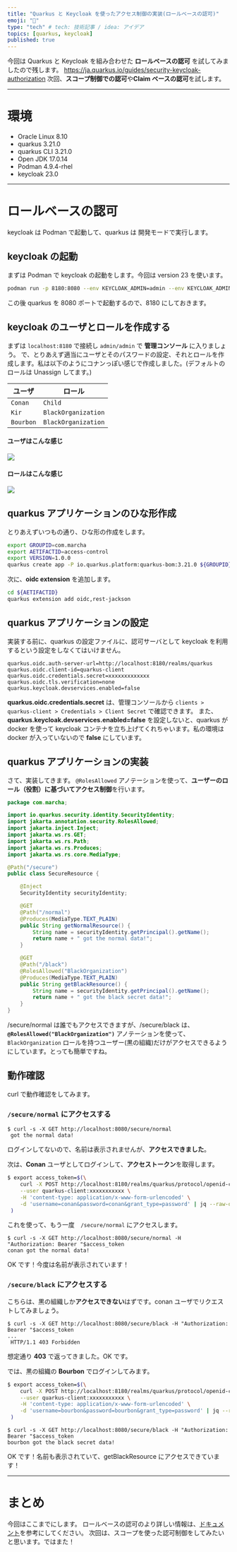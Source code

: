 ```yaml
---
title: "Quarkus と Keycloak を使ったアクセス制御の実装(ロールベースの認可)"
emoji: "💨"
type: "tech" # tech: 技術記事 / idea: アイデア
topics: [quarkus, keycloak]
published: true
---
```


今回は Quarkus と Keycloak を組み合わせた **ロールベースの認可** を試してみましたので残します。
https://ja.quarkus.io/guides/security-keycloak-authorization
次回、**スコープ制御での認可**や**Claim ベースの認可**を試します。

---

# 環境
- Oracle Linux 8.10
- quarkus 3.21.0
- quarkus CLI 3.21.0
- Open JDK 17.0.14
- Podman 4.9.4-rhel
- keycloak 23.0
---

# ロールベースの認可
keycloak は Podman で起動して、quarkus は 開発モードで実行します。

## keycloak の起動
まずは Podman で keycloak の起動をします。今回は version 23 を使います。
```bash
podman run -p 8180:8080 --env KEYCLOAK_ADMIN=admin --env KEYCLOAK_ADMIN_PASSWORD=admin quay.io/keycloak/keycloak:23.0 start-dev
```
この後 quarkus を 8080 ポートで起動するので、8180 にしておきます。


## keycloak のユーザとロールを作成する

まずは `localhost:8180` で接続し `admin/admin` で **管理コンソール** に入りましょう。
で、とりあえず適当にユーザとそのパスワードの設定、それとロールを作成します。私は以下のようにコナンっぽい感じで作成しました。(デフォルトのロールは Unassign してます。)

| ユーザ   | ロール              |   
|----------|--------------------|
| `Conan`  | `Child`            | 
| `Kir`    | `BlackOrganization`| 
| `Bourbon`| `BlackOrganization`|

#### ユーザはこんな感じ
![](https://storage.googleapis.com/zenn-user-upload/e271dfe4a5d4-20250413.png)
#### ロールはこんな感じ
![](https://storage.googleapis.com/zenn-user-upload/6c6adbeb57a5-20250413.png)


## quarkus アプリケーションのひな形作成
とりあえずいつもの通り、ひな形の作成をします。
```bash
export GROUPID=com.marcha
export AETIFACTID=access-control
export VERSION=1.0.0
quarkus create app -P io.quarkus.platform:quarkus-bom:3.21.0 ${GROUPID}:${AETIFACTID}:${VERSION}
```
次に、**oidc extension** を追加します。

```bash
cd ${AETIFACTID}
quarkus extension add oidc,rest-jackson
```
## quarkus アプリケーションの設定
実装する前に、quarkus の設定ファイルに、認可サーバとして keycloak を利用するという設定をしなくてはいけません。

```properties:src/main/resources/application.properties
quarkus.oidc.auth-server-url=http://localhost:8180/realms/quarkus
quarkus.oidc.client-id=quarkus-client
quarkus.oidc.credentials.secret=xxxxxxxxxxxxx
quarkus.oidc.tls.verification=none
quarkus.keycloak.devservices.enabled=false
```
**quarkus.oidc.credentials.secret** は、管理コンソールから `clients > quarkus-client > Credentials > Client Secret` で確認できます。
また、**quarkus.keycloak.devservices.enabled=false** を設定しないと、quarkus がdocker を使って keycloak コンテナを立ち上げてくれちゃいます。私の環境は docker が入っていないので **false** にしています。


## quarkus アプリケーションの実装
さて、実装してきます。
`@RolesAllowed` アノテーションを使って、**ユーザーのロール（役割）に基づいてアクセス制御**を行います。

```java:src/main/java/com/marcha/SecureResource.java
package com.marcha;

import io.quarkus.security.identity.SecurityIdentity;
import jakarta.annotation.security.RolesAllowed;
import jakarta.inject.Inject;
import jakarta.ws.rs.GET;
import jakarta.ws.rs.Path;
import jakarta.ws.rs.Produces;
import jakarta.ws.rs.core.MediaType;

@Path("/secure")
public class SecureResource {

    @Inject
    SecurityIdentity securityIdentity;

    @GET
    @Path("/normal")
    @Produces(MediaType.TEXT_PLAIN)
    public String getNormalResource() {
        String name = securityIdentity.getPrincipal().getName();
        return name + " got the normal data!";
    }

    @GET
    @Path("/black")
    @RolesAllowed("BlackOrganization")
    @Produces(MediaType.TEXT_PLAIN)
    public String getBlackResource() {
        String name = securityIdentity.getPrincipal().getName();
        return name + " got the black secret data!";
    }
}
```

/secure/normal は誰でもアクセスできますが、/secure/black は、**`@RolesAllowed("BlackOrganization")`** アノテーションを使って、`BlackOrganization` ロールを持つユーザー(黒の組織)だけがアクセスできるようにしています。とっても簡単ですね。


## 動作確認
curl で動作確認をしてみます。
### `/secure/normal` にアクセスする
```shell-session
$ curl -s -X GET http://localhost:8080/secure/normal
 got the normal data!
```
ログインしてないので、名前は表示されませんが、**アクセスできました**。

次は、**Conan** ユーザとしてログインして、**アクセストークン**を取得します。
```bash
$ export access_token=$(\
    curl -X POST http://localhost:8180/realms/quarkus/protocol/openid-connect/token \
    --user quarkus-client:xxxxxxxxxxx \
    -H 'content-type: application/x-www-form-urlencoded' \
    -d 'username=conan&password=conan&grant_type=password' | jq --raw-output '.access_token' \
 )
```
これを使って、もう一度　`/secure/normal` にアクセスします。
```shell-session
$ curl -s -X GET http://localhost:8080/secure/normal -H "Authorization: Bearer "$access_token
conan got the normal data!
```
OK です！今度は名前が表示されています！

### `/secure/black` にアクセスする
こちらは、黒の組織しか**アクセスできない**はずです。conan ユーザでリクエストしてみましょう。
```shell-session
$ curl -s -X GET http://localhost:8080/secure/black -H "Authorization: Bearer "$access_token
...
 HTTP/1.1 403 Forbidden
```
想定通り **403** で返ってきました。OK です。

では、黒の組織の **Bourbon** でログインしてみます。
```bash
$ export access_token=$(\
    curl -X POST http://localhost:8180/realms/quarkus/protocol/openid-connect/token \
    --user quarkus-client:xxxxxxxxxxx \
    -H 'content-type: application/x-www-form-urlencoded' \
    -d 'username=bourbon&password=bourbon&grant_type=password' | jq --raw-output '.access_token' \
 )
```

```shell-session
$ curl -s -X GET http://localhost:8080/secure/black -H "Authorization: Bearer "$access_token
bourbon got the black secret data!
```
OK です！名前も表示されていて、getBlackResource にアクセスできています！

---

# まとめ
今回はここまでにします。
ロールベースの認可のより詳しい情報は、[ドキュメント](https://ja.quarkus.io/guides/security-keycloak-authorization)を参考にしてください。
次回は、スコープを使った認可制御をしてみたいと思います。ではまた！
